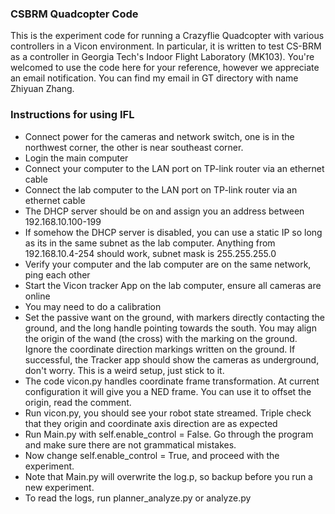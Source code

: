 ### CSBRM Quadcopter Code
This is the experiment code for running a Crazyflie Quadcopter with various controllers in a Vicon environment. In particular, it is written to test CS-BRM as a controller in Georgia Tech's Indoor Flight Laboratory (MK103). You're welcomed to use the code here for your reference, however we appreciate an email notification. You can find my email in GT directory with name Zhiyuan Zhang. 

### Instructions for using IFL

* Connect power for the cameras and network switch, one is in the northwest corner, the other is near southeast corner. 
* Login the main computer 
* Connect your computer to the LAN port on TP-link router via an ethernet cable
* Connect the lab computer to the LAN port on TP-link router via an ethernet cable
* The DHCP server should be on and assign you an address between 192.168.10.100-199
* If somehow the DHCP server is disabled, you can use a static IP so long as its in the same subnet as the lab computer. Anything from 192.168.10.4-254 should work, subnet mask is 255.255.255.0
* Verify your computer and the lab computer are on the same network, ping each other
* Start the Vicon tracker App on the lab computer, ensure all cameras are online
* You may need to do a calibration
* Set the passive want on the ground, with markers directly contacting the ground, and the long handle pointing towards the south. You may align the origin of the wand (the cross) with the marking on the ground. Ignore the coordinate direction markings written on the ground. If successful, the Tracker app should show the cameras as underground, don't worry. This is a weird setup, just stick to it. 
* The code vicon.py handles coordinate frame transformation. At current configuration it will give you a NED frame. You can use it to offset the origin, read the comment.
* Run vicon.py, you should see your robot state streamed. Triple check that they origin and coordinate axis direction are as expected
* Run Main.py with self.enable_control = False. Go through the program and make sure there are not grammatical mistakes.
* Now change  self.enable_control = True, and proceed with the experiment. 
* Note that Main.py will overwrite the log.p, so backup before you run a new experiment. 
* To read the logs, run planner_analyze.py or analyze.py
